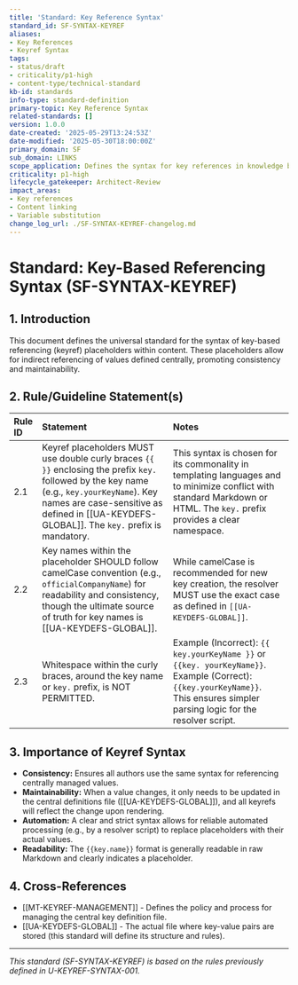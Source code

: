 ```yaml
---
title: 'Standard: Key Reference Syntax'
standard_id: SF-SYNTAX-KEYREF
aliases:
- Key References
- Keyref Syntax
tags:
- status/draft
- criticality/p1-high
- content-type/technical-standard
kb-id: standards
info-type: standard-definition
primary-topic: Key Reference Syntax
related-standards: []
version: 1.0.0
date-created: '2025-05-29T13:24:53Z'
date-modified: '2025-05-30T18:00:00Z'
primary_domain: SF
sub_domain: LINKS
scope_application: Defines the syntax for key references in knowledge base documents.
criticality: p1-high
lifecycle_gatekeeper: Architect-Review
impact_areas:
- Key references
- Content linking
- Variable substitution
change_log_url: ./SF-SYNTAX-KEYREF-changelog.md
---
```

# Standard: Key-Based Referencing Syntax (SF-SYNTAX-KEYREF)

## 1. Introduction

This document defines the universal standard for the syntax of key-based referencing (keyref) placeholders within content. These placeholders allow for indirect referencing of values defined centrally, promoting consistency and maintainability.

## 2. Rule/Guideline Statement(s)

| Rule ID | Statement                                                                                                                                                                                             | Notes                                                                                                                                                                                                                            |
| :------ | :---------------------------------------------------------------------------------------------------------------------------------------------------------------------------------------------------- | :------------------------------------------------------------------------------------------------------------------------------------------------------------------------------------------------------------------------------- |
| 2.1     | Keyref placeholders MUST use double curly braces `{{ }}` enclosing the prefix `key.` followed by the key name (e.g., `key.yourKeyName`). Key names are case-sensitive as defined in [[UA-KEYDEFS-GLOBAL]]. The `key.` prefix is mandatory. | This syntax is chosen for its commonality in templating languages and to minimize conflict with standard Markdown or HTML. The `key.` prefix provides a clear namespace.                                                              |
| 2.2     | Key names within the placeholder SHOULD follow camelCase convention (e.g., `officialCompanyName`) for readability and consistency, though the ultimate source of truth for key names is [[UA-KEYDEFS-GLOBAL]]. | While camelCase is recommended for new key creation, the resolver MUST use the exact case as defined in `[[UA-KEYDEFS-GLOBAL]]`.                                                                                                  |
| 2.3     | Whitespace within the curly braces, around the key name or `key.` prefix, is NOT PERMITTED.                                                                                                              | Example (Incorrect): `{{ key.yourKeyName }}` or `{{key. yourKeyName}}`. <br> Example (Correct): `{{key.yourKeyName}}`. <br> This ensures simpler parsing logic for the resolver script.                                                   |

## 3. Importance of Keyref Syntax

*   **Consistency:** Ensures all authors use the same syntax for referencing centrally managed values.
*   **Maintainability:** When a value changes, it only needs to be updated in the central definitions file ([[UA-KEYDEFS-GLOBAL]]), and all keyrefs will reflect the change upon rendering.
*   **Automation:** A clear and strict syntax allows for reliable automated processing (e.g., by a resolver script) to replace placeholders with their actual values.
*   **Readability:** The `{{key.name}}` format is generally readable in raw Markdown and clearly indicates a placeholder.

## 4. Cross-References
- [[MT-KEYREF-MANAGEMENT]] - Defines the policy and process for managing the central key definition file.
- [[UA-KEYDEFS-GLOBAL]] - The actual file where key-value pairs are stored (this standard will define its structure and rules).

---
*This standard (SF-SYNTAX-KEYREF) is based on the rules previously defined in U-KEYREF-SYNTAX-001.*
